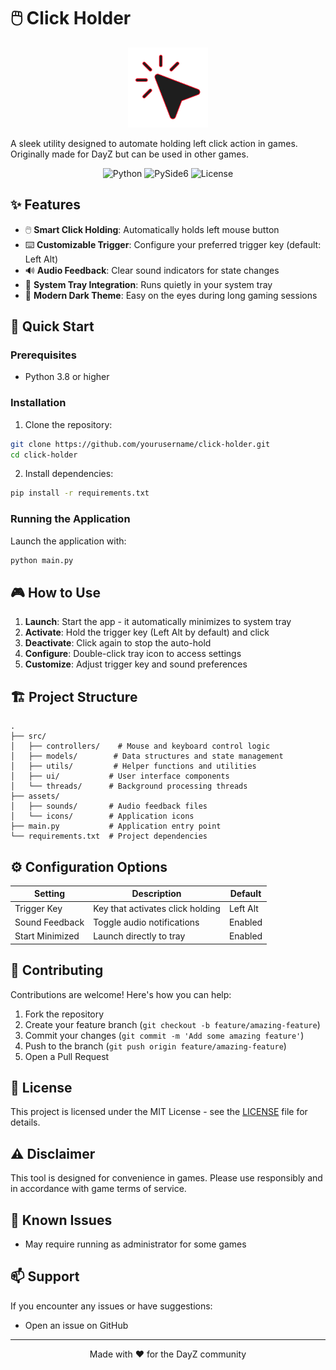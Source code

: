# 🖱️ Click Holder

<div align="center">
  <img src="https://raw.githubusercontent.com/HachiroSan/clickholder/master/assets/icon.png" alt="Click Holder Icon" width="128" height="128">
</div>

A sleek utility designed to automate holding left click action in games. Originally made for DayZ but can be used in other games.

<div align="center">

![Python](https://img.shields.io/badge/Python-3.8+-blue.svg)
![PySide6](https://img.shields.io/badge/PySide6-Latest-green.svg)
![License](https://img.shields.io/badge/License-MIT-yellow.svg)

</div>

## ✨ Features

- 🖱️ **Smart Click Holding**: Automatically holds left mouse button
- ⌨️ **Customizable Trigger**: Configure your preferred trigger key (default: Left Alt)
- 🔊 **Audio Feedback**: Clear sound indicators for state changes
- 🔲 **System Tray Integration**: Runs quietly in your system tray
- 🌙 **Modern Dark Theme**: Easy on the eyes during long gaming sessions

## 🚀 Quick Start

### Prerequisites
- Python 3.8 or higher

### Installation

1. Clone the repository:
```bash
git clone https://github.com/yourusername/click-holder.git
cd click-holder
```

2. Install dependencies:
```bash
pip install -r requirements.txt
```

### Running the Application

Launch the application with:
```bash
python main.py
```

## 🎮 How to Use

1. **Launch**: Start the app - it automatically minimizes to system tray
2. **Activate**: Hold the trigger key (Left Alt by default) and click
3. **Deactivate**: Click again to stop the auto-hold
4. **Configure**: Double-click tray icon to access settings
5. **Customize**: Adjust trigger key and sound preferences

## 🏗️ Project Structure

```
.
├── src/
│   ├── controllers/    # Mouse and keyboard control logic
│   ├── models/        # Data structures and state management
│   ├── utils/         # Helper functions and utilities
│   ├── ui/           # User interface components
│   └── threads/      # Background processing threads
├── assets/
│   ├── sounds/       # Audio feedback files
│   └── icons/        # Application icons
├── main.py           # Application entry point
└── requirements.txt  # Project dependencies
```

## ⚙️ Configuration Options

| Setting | Description | Default |
|---------|-------------|---------|
| Trigger Key | Key that activates click holding | Left Alt |
| Sound Feedback | Toggle audio notifications | Enabled |
| Start Minimized | Launch directly to tray | Enabled |

## 🤝 Contributing

Contributions are welcome! Here's how you can help:

1. Fork the repository
2. Create your feature branch (`git checkout -b feature/amazing-feature`)
3. Commit your changes (`git commit -m 'Add some amazing feature'`)
4. Push to the branch (`git push origin feature/amazing-feature`)
5. Open a Pull Request

## 📝 License

This project is licensed under the MIT License - see the [LICENSE](LICENSE) file for details.

## ⚠️ Disclaimer

This tool is designed for convenience in games. Please use responsibly and in accordance with game terms of service.

## 🐛 Known Issues

- May require running as administrator for some games

## 📫 Support

If you encounter any issues or have suggestions:
- Open an issue on GitHub

---
<div align="center">
Made with ❤️ for the DayZ community
</div> 